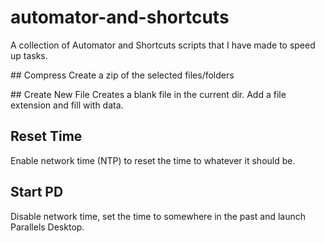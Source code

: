 # automator-and-shortcuts
A collection of Automator and Shortcuts scripts that I have made to speed up tasks.

## Compress
Create a zip of the selected files/folders

## Create New File
Creates a blank file in the current dir. Add a file extension and fill with data.

## Reset Time
Enable network time (NTP) to reset the time to whatever it should be.

## Start PD
Disable network time, set the time to somewhere in the past and launch Parallels Desktop.
